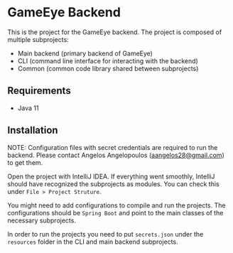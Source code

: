 # GameEye Backend
This is the project for the GameEye backend. The project is composed of multiple subprojects:
* Main backend (primary backend of GameEye)
* CLI (command line interface for interacting with the backend)
* Common (common code library shared between subprojects)

## Requirements
* Java 11

## Installation
NOTE: Configuration files with secret credentials are required to run the backend.
Please contact Angelos Angelopoulos (aangelos28@gmail.com) to get them.

Open the project with IntelliJ IDEA. If everything went smoothly, IntelliJ should have recognized
the subprojects as modules. You can check this under `File > Project Struture`.

You might need to add configurations to compile and run the projects. The configurations should be
`Spring Boot` and point to the main classes of the necessary subprojects.

In order to run the projects you need to put `secrets.json` under the `resources` folder in
the CLI and main backend subprojects.
